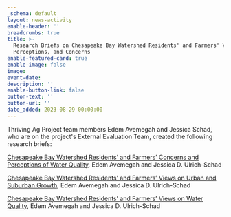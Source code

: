 ```yaml
---
_schema: default
layout: news-activity
enable-header: ''
breadcrumbs: true
title: >-
  Research Briefs on Chesapeake Bay Watershed Residents' and Farmers' Views,
  Perceptions, and Concerns
enable-featured-card: true
enable-image: false
image:
event-date:
description: ''
enable-button-link: false
button-text: ''
button-url: ''
date_added: 2023-08-29 00:00:00
---
```

Thriving Ag Project team members Edem Avemegah and Jessica Schad, who are on the project's External Evaluation Team, created the following research briefs:

[Chesapeake Bay Watershed Residents’ and Farmers’ Concerns and Perceptions of Water Quality](https://digitalcommons.usu.edu/canri_publications/1), Edem Avemegah and Jessica D. Ulrich-Schad

[Chesapeake Bay Watershed Residents’ and Farmers’ Views on Urban and Suburban Growth](https://digitalcommons.usu.edu/canri_publications/3), Edem Avemegah and Jessica D. Ulrich-Schad

[Chesapeake Bay Watershed Residents’ and Farmers’ Views on Water Quality](https://digitalcommons.usu.edu/canri_publications/2), Edem Avemegah and Jessica D. Ulrich-Schad